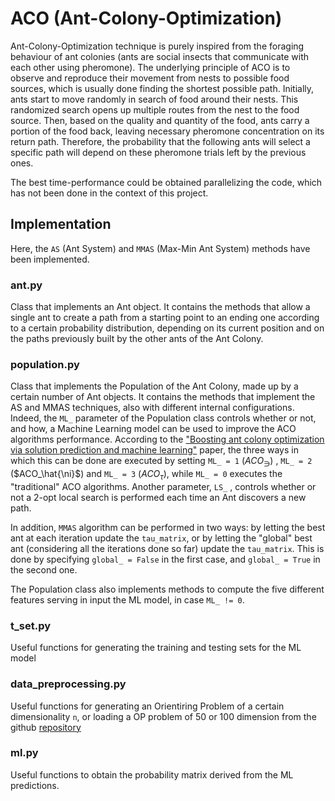 # ACO (Ant-Colony-Optimization)
Ant-Colony-Optimization technique is purely inspired from the 
foraging behaviour of ant colonies (ants are social insects that 
communicate with each other using pheromone).
The underlying principle of ACO is to observe and reproduce their 
movement from nests to possible food sources, which is usually done
finding the shortest possible path.
Initially, ants start to move randomly in search of food around 
their nests. This randomized search opens up multiple routes from 
the nest to the food source. Then, based on the quality and quantity of the food, ants carry a 
portion of the food back, leaving necessary pheromone concentration 
on its return path. 
Therefore, the probability that the following ants will select 
a specific path will depend on these pheromone trials left by the previous
ones.

The best time-performance could be obtained parallelizing the code, 
which has not been done in the context of this project.

## Implementation
Here, the `AS` (Ant System) and `MMAS` (Max-Min Ant System) methods 
have been implemented. 

### ant.py
Class that implements an Ant object. 
It contains the methods that allow a single ant to create a path from 
a starting point to an ending one according to a certain probability 
distribution, depending on its current position and on the 
paths previously built by the other ants of the Ant Colony.

### population.py
Class that implements the Population of the Ant Colony, made up by
a certain number of Ant objects.
It contains the methods that implement the AS and MMAS techniques, 
also with different internal configurations. 
Indeed, the `ML_` parameter of the Population class controls whether
or not, and how, a Machine Learning model can be used to improve the
ACO algorithms performance. 
According to the ["Boosting ant colony optimization via solution prediction and machine learning"](https://www.sciencedirect.com/science/article/abs/pii/S0305054822000636) paper, 
the three ways in which this can be done
are executed by setting `ML_ = 1` ($ACO_\ni$) , `ML_ = 2` ($ACO_\hat{\ni}$) and
`ML_ = 3` ($ACO_\tau$), while `ML_ = 0` executes the "traditional" 
ACO algorithms. 
Another parameter, `LS_` , controls whether or not a 2-opt local search is
performed each time an Ant discovers a new path. 

In addition, `MMAS` algorithm can be performed in two ways: 
by letting the best ant at each iteration
update the `tau_matrix`, or by letting the "global" best ant 
(considering all the iterations done so far) update
the `tau_matrix`. This is done by specifying
`global_ = False` in the first case, and 
`global_ = True` in the second one.

The Population class also implements methods to compute the five
different features serving in input the ML model, in case `ML_ != 0`.

### t_set.py
Useful functions for generating the training and testing sets for the
ML model

### data_preprocessing.py
Useful functions for generating an Orientiring Problem of a certain 
dimensionality `n`, or loading a OP problem of 50 or 100 dimension from
the github [repository](https://github.com/yuansuny/MLACO)

### ml.py
Useful functions to obtain the probability matrix derived from the ML
predictions.
